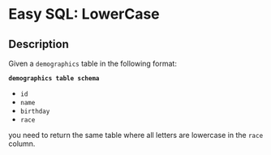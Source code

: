# Easy SQL: LowerCase

## Description

Given a `demographics` table in the following format:

**`demographics table schema`**

* `id`
* `name`
* `birthday`
* `race`

you need to return the same table where all letters are lowercase in the `race` column.
